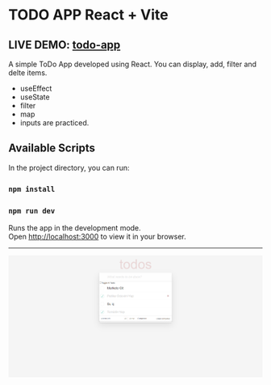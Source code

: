 # TODO APP React + Vite

## **LIVE DEMO:** [todo-app](https://main--dropyourtodos.netlify.app/#/)

A simple ToDo App developed using React. You can display, add, filter and delte items.

- useEffect
- useState
- filter
- map
- inputs are practiced.

## Available Scripts

In the project directory, you can run:

### `npm install`

### `npm run dev`

Runs the app in the development mode.\
Open [http://localhost:3000](http://localhost:3000) to view it in your browser.

---

![TODO App](/index.png 'TODO App')
